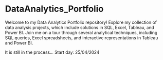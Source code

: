# DataAnalytics_Portfolio
Welcome to my Data Analytics Portfolio repository! Explore my collection of data analysis projects, which include solutions in SQL, Excel, Tableau, and Power BI. Join me on a tour through several analytical techniques, including SQL queries, Excel spreadsheets, and interactive representations in Tableau and Power BI.

It is still in the process...
Start day: 25/04/2024
